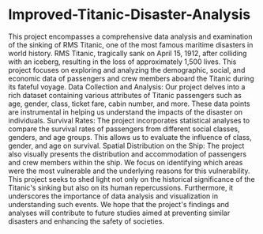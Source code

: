 # Improved-Titanic-Disaster-Analysis

This project encompasses a comprehensive data analysis and examination of the sinking of RMS Titanic, one of the most famous maritime disasters in world history. RMS Titanic, tragically sank on April 15, 1912, after colliding with an iceberg, resulting in the loss of approximately 1,500 lives. This project focuses on exploring and analyzing the demographic, social, and economic data of passengers and crew members aboard the Titanic during its fateful voyage.
Data Collection and Analysis: Our project delves into a rich dataset containing various attributes of Titanic passengers such as age, gender, class, ticket fare, cabin number, and more. These data points are instrumental in helping us understand the impacts of the disaster on individuals.
Survival Rates: The project incorporates statistical analyses to compare the survival rates of passengers from different social classes, genders, and age groups. This allows us to evaluate the influence of class, gender, and age on survival.
Spatial Distribution on the Ship: The project also visually presents the distribution and accommodation of passengers and crew members within the ship. We focus on identifying which areas were the most vulnerable and the underlying reasons for this vulnerability.
This project seeks to shed light not only on the historical significance of the Titanic's sinking but also on its human repercussions. Furthermore, it underscores the importance of data analysis and visualization in understanding such events. We hope that the project's findings and analyses will contribute to future studies aimed at preventing similar disasters and enhancing the safety of societies.
